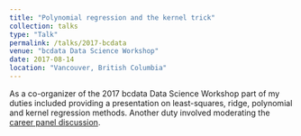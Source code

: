 ```yaml
---
title: "Polynomial regression and the kernel trick"
collection: talks
type: "Talk"
permalink: /talks/2017-bcdata
venue: "bcdata Data Science Workshop"
date: 2017-08-14
location: "Vancouver, British Columbia"
---
```


As a co-organizer of the 2017 bcdata Data Science Workshop part of my duties included providing a presentation on least-squares, ridge, polynomial and kernel regression methods. Another duty involved moderating the [career panel discussion](http://workshop.bcdata.ca/2017/talk/career-panel/).
